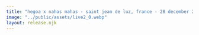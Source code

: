 ```yaml
---
title: "hegoa x nahas mahas - saint jean de luz, france - 28 december 23"
image: "../public/assets/live2_0.webp"
layout: release.njk
---
```






